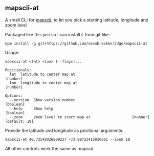 ## mapscii-at

A small CLI for [mapscii](https://github.com/rastapasta/mapscii), to let you pick a starting latitude, longitude and zoom level

Packaged like this just so I can install it from git like:

```
npm install -g git+https://github.com/seanbreckenridge/mapscii-at
```

Usage:

```
mapscii-at <lat> <lon> [--flags]...

Positionals:
  lat  latitude to center map at                                        [number]
  lon  longitude to center map at                                       [number]

Options:
  --version  Show version number                                       [boolean]
  --help     Show help                                                 [boolean]
  --zoom     zoom level to start map at                   [number] [default: 10]
```

Provide the latitude and longitude as positional arguments:

`mapscii-at 40.73548026809237 -73.98723410030651 --zoom 10`

All other controls work the same as mapscii
